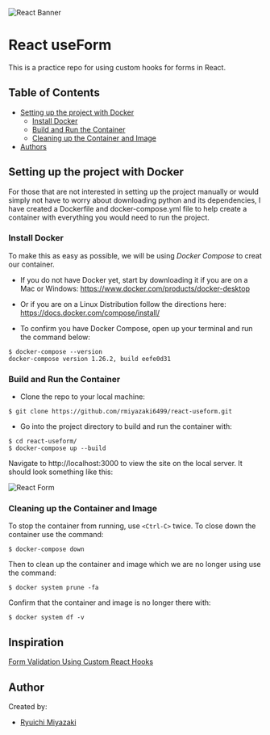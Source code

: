 ![React Banner](https://user-images.githubusercontent.com/41876764/94856480-e7b8b200-03e4-11eb-949d-c3a447b43df2.jpeg)

# React useForm

This is a practice repo for using custom hooks for forms in React.

## Table of Contents

- [Setting up the project with Docker](#setting-up-the-django-app-project-with-docker)
  - [Install Docker](#install-docker)
  - [Build and Run the Container](#build-and-run-the-container)
  - [Cleaning up the Container and Image](#cleaning-up-the-container-and-image)
- [Authors](#authors)

## Setting up the project with Docker

For those that are not interested in setting up the project manually or would simply not have to worry about downloading python and its dependencies, I have created a Dockerfile and docker-compose.yml file to help create a container with everything you would need to run the project.

### Install Docker

To make this as easy as possible, we will be using *Docker Compose* to creat our container.

- If you do not have Docker yet, start by downloading it if you are on a Mac or Windows:
https://www.docker.com/products/docker-desktop

- Or if you are on a Linux Distribution follow the directions here:
https://docs.docker.com/compose/install/

- To confirm you have Docker Compose, open up your terminal and run the command below:

```
$ docker-compose --version
docker-compose version 1.26.2, build eefe0d31
```

### Build and Run the Container

- Clone the repo to your local machine:

```
$ git clone https://github.com/rmiyazaki6499/react-useform.git
```

- Go into the project directory to build and run the container with:

```
$ cd react-useform/
$ docker-compose up --build
```

Navigate to http://localhost:3000 to view the site on the local server.
It should look something like this:

![React Form](https://user-images.githubusercontent.com/41876764/94860950-9d86ff00-03eb-11eb-9c47-63c0208ec778.png)

### Cleaning up the Container and Image

To stop the container from running, use `<Ctrl-C>` twice.
To close down the container use the command:

```
$ docker-compose down
```
Then to clean up the container and image which we are no longer using use the command:

```
$ docker system prune -fa
```

Confirm that the container and image is no longer there with:

```
$ docker system df -v
```

## Inspiration

[Form Validation Using Custom React Hooks](https://upmostly.com/tutorials/form-validation-using-custom-react-hooks)


## Author

Created by:

- [Ryuichi Miyazaki](https://github.com/rmiyazaki6499)

